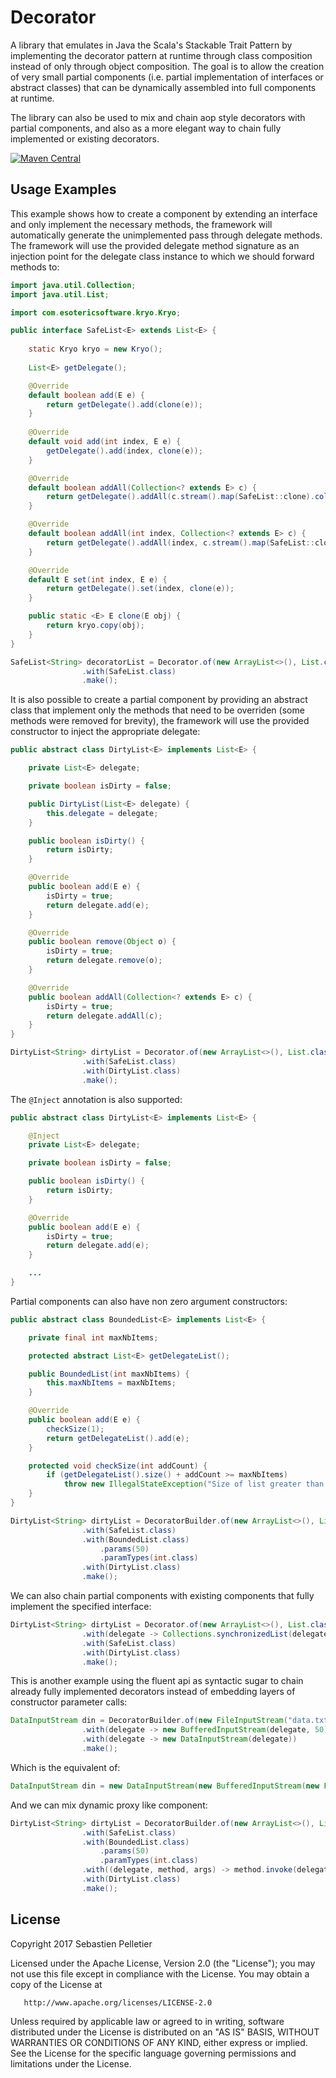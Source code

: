 # Decorator

A library that emulates in Java the Scala's Stackable Trait Pattern by implementing the decorator pattern at runtime through class composition instead of only through object composition. The goal is to allow the creation of very small partial components (i.e. partial implementation of interfaces or abstract classes) that can be dynamically assembled into full components at runtime.

The library can also be used to mix and chain aop style decorators with partial components, and also as a more elegant way to chain fully implemented or existing decorators.

[![Maven Central](https://maven-badges.herokuapp.com/maven-central/io.github.pellse/decorator/badge.svg)](https://maven-badges.herokuapp.com/maven-central/io.github.pellse/decorator)

## Usage Examples

This example shows how to create a component by extending an interface and only implement the necessary methods, the framework will  automatically generate the unimplemented pass through delegate methods. The framework will use the provided delegate method signature as an injection point for the delegate class instance to which we should forward methods to:
```java
import java.util.Collection;
import java.util.List;

import com.esotericsoftware.kryo.Kryo;

public interface SafeList<E> extends List<E> {
	
	static Kryo kryo = new Kryo();
	
	List<E> getDelegate();

	@Override
	default boolean add(E e) {
		return getDelegate().add(clone(e));
	}
	
	@Override
	default void add(int index, E e) {
		getDelegate().add(index, clone(e));
	}

	@Override
	default boolean addAll(Collection<? extends E> c) {
		return getDelegate().addAll(c.stream().map(SafeList::clone).collect(toList()));
	}

	@Override
	default boolean addAll(int index, Collection<? extends E> c) {
		return getDelegate().addAll(index, c.stream().map(SafeList::clone).collect(toList()));
	}

	@Override
	default E set(int index, E e) {
		return getDelegate().set(index, clone(e));
	}

	public static <E> E clone(E obj) {
		return kryo.copy(obj);
	}
}

SafeList<String> decoratorList = Decorator.of(new ArrayList<>(), List.class)
				.with(SafeList.class)
				.make();
```

It is also possible to create a partial component by providing an abstract class that implement only the methods that need to be overriden (some methods were removed for brevity), the framework will use the provided constructor to inject the appropriate delegate:
```java
public abstract class DirtyList<E> implements List<E> {

	private List<E> delegate;

	private boolean isDirty = false;

	public DirtyList(List<E> delegate) {
		this.delegate = delegate;
	}

	public boolean isDirty() {
		return isDirty;
	}

	@Override
	public boolean add(E e) {
		isDirty = true;
		return delegate.add(e);
	}

	@Override
	public boolean remove(Object o) {
		isDirty = true;
		return delegate.remove(o);
	}

	@Override
	public boolean addAll(Collection<? extends E> c) {
		isDirty = true;
		return delegate.addAll(c);
	}
}

DirtyList<String> dirtyList = Decorator.of(new ArrayList<>(), List.class)
				.with(SafeList.class)
				.with(DirtyList.class)
				.make();
```

The `@Inject` annotation is also supported:
```java
public abstract class DirtyList<E> implements List<E> {

	@Inject
	private List<E> delegate;

	private boolean isDirty = false;

	public boolean isDirty() {
		return isDirty;
	}

	@Override
	public boolean add(E e) {
		isDirty = true;
		return delegate.add(e);
	}

	...
}
```

Partial components can also have non zero argument constructors:
```java
public abstract class BoundedList<E> implements List<E> {

	private final int maxNbItems;

	protected abstract List<E> getDelegateList();

	public BoundedList(int maxNbItems) {
		this.maxNbItems = maxNbItems;
	}

	@Override
	public boolean add(E e) {
		checkSize(1);
		return getDelegateList().add(e);
	}

	protected void checkSize(int addCount) {
		if (getDelegateList().size() + addCount >= maxNbItems)
			throw new IllegalStateException("Size of list greater than maxNbItems (" + maxNbItems + ")");
	}
}

DirtyList<String> dirtyList = DecoratorBuilder.of(new ArrayList<>(), List.class)
				.with(SafeList.class)
				.with(BoundedList.class)
					.params(50)
					.paramTypes(int.class)
				.with(DirtyList.class)
				.make();
```

We can also chain partial components with existing components that fully implement the specified interface:
```java
DirtyList<String> dirtyList = Decorator.of(new ArrayList<>(), List.class)
				.with(delegate -> Collections.synchronizedList(delegate))
				.with(SafeList.class)
				.with(DirtyList.class)
				.make();
```

This is another example using the fluent api as syntactic sugar to chain already fully implemented decorators instead of embedding layers of constructor parameter calls:
```java
DataInputStream din = DecoratorBuilder.of(new FileInputStream("data.txt"), InputStream.class)
				.with(delegate -> new BufferedInputStream(delegate, 50))
				.with(delegate -> new DataInputStream(delegate))
				.make();
```
Which is the equivalent of:
```java
DataInputStream din = new DataInputStream(new BufferedInputStream(new FileInputStream("data.txt"), 50));
```

And we can mix dynamic proxy like component:
```java
DirtyList<String> dirtyList = DecoratorBuilder.of(new ArrayList<>(), List.class)
				.with(SafeList.class)
				.with(BoundedList.class)
					.params(50)
					.paramTypes(int.class)
				.with((delegate, method, args) -> method.invoke(delegate, args))
				.with(DirtyList.class)
				.make();
```

## License

Copyright 2017 Sebastien Pelletier

   Licensed under the Apache License, Version 2.0 (the "License");
   you may not use this file except in compliance with the License.
   You may obtain a copy of the License at

       http://www.apache.org/licenses/LICENSE-2.0

   Unless required by applicable law or agreed to in writing, software
   distributed under the License is distributed on an "AS IS" BASIS,
   WITHOUT WARRANTIES OR CONDITIONS OF ANY KIND, either express or implied.
   See the License for the specific language governing permissions and
   limitations under the License.
